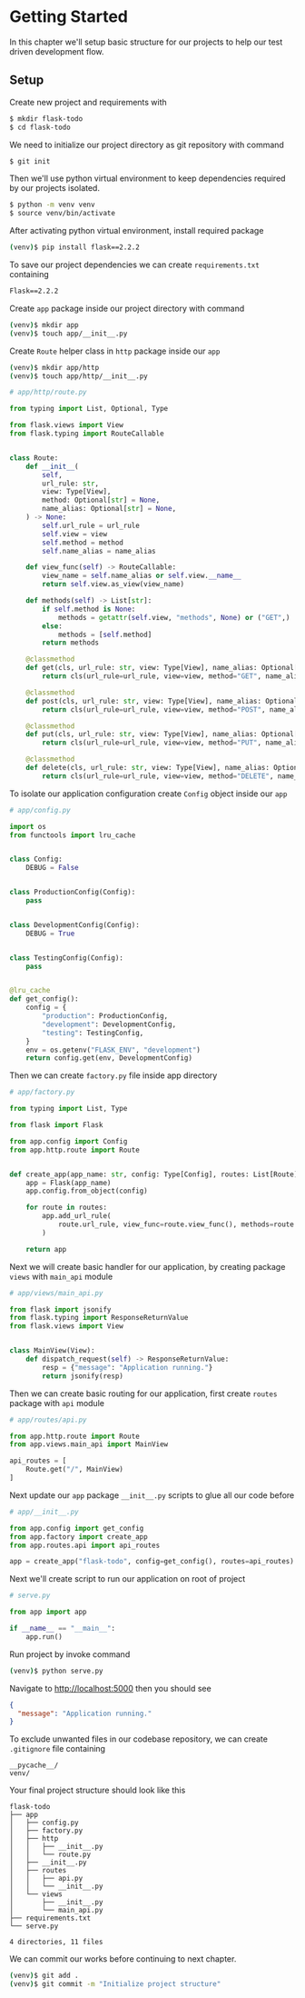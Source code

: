 # Getting Started

In this chapter we'll setup basic structure for our projects to help our test driven development flow.

## Setup

Create new project and requirements with

```bash
$ mkdir flask-todo
$ cd flask-todo
```
We need to initialize our project directory as git repository with command
```bash
$ git init
```

Then we'll use python virtual environment to keep dependencies required by our projects isolated.

```bash
$ python -m venv venv
$ source venv/bin/activate
```

After activating python virtual environment, install required package
```bash
(venv)$ pip install flask==2.2.2
```

To save our project dependencies we can create `requirements.txt` containing

```txt
Flask==2.2.2
```

Create `app` package inside our project directory with command
```bash
(venv)$ mkdir app
(venv)$ touch app/__init__.py
```

Create `Route` helper class in `http` package inside our `app`
```bash
(venv)$ mkdir app/http
(venv)$ touch app/http/__init__.py
```

```python
# app/http/route.py

from typing import List, Optional, Type

from flask.views import View
from flask.typing import RouteCallable


class Route:
    def __init__(
        self,
        url_rule: str,
        view: Type[View],
        method: Optional[str] = None,
        name_alias: Optional[str] = None,
    ) -> None:
        self.url_rule = url_rule
        self.view = view
        self.method = method
        self.name_alias = name_alias

    def view_func(self) -> RouteCallable:
        view_name = self.name_alias or self.view.__name__
        return self.view.as_view(view_name)

    def methods(self) -> List[str]:
        if self.method is None:
            methods = getattr(self.view, "methods", None) or ("GET",)
        else:
            methods = [self.method]
        return methods

    @classmethod
    def get(cls, url_rule: str, view: Type[View], name_alias: Optional[str] = None):
        return cls(url_rule=url_rule, view=view, method="GET", name_alias=name_alias)

    @classmethod
    def post(cls, url_rule: str, view: Type[View], name_alias: Optional[str] = None):
        return cls(url_rule=url_rule, view=view, method="POST", name_alias=name_alias)

    @classmethod
    def put(cls, url_rule: str, view: Type[View], name_alias: Optional[str] = None):
        return cls(url_rule=url_rule, view=view, method="PUT", name_alias=name_alias)

    @classmethod
    def delete(cls, url_rule: str, view: Type[View], name_alias: Optional[str] = None):
        return cls(url_rule=url_rule, view=view, method="DELETE", name_alias=name_alias)

```

To isolate our application configuration create `Config` object inside our `app`

```python
# app/config.py

import os
from functools import lru_cache


class Config:
    DEBUG = False


class ProductionConfig(Config):
    pass


class DevelopmentConfig(Config):
    DEBUG = True


class TestingConfig(Config):
    pass


@lru_cache
def get_config():
    config = {
        "production": ProductionConfig,
        "development": DevelopmentConfig,
        "testing": TestingConfig,
    }
    env = os.getenv("FLASK_ENV", "development")
    return config.get(env, DevelopmentConfig)
```

Then we can create `factory.py` file inside app directory
```python
# app/factory.py

from typing import List, Type

from flask import Flask

from app.config import Config
from app.http.route import Route


def create_app(app_name: str, config: Type[Config], routes: List[Route]):
    app = Flask(app_name)
    app.config.from_object(config)

    for route in routes:
        app.add_url_rule(
            route.url_rule, view_func=route.view_func(), methods=route.methods()
        )

    return app

```

Next we will create basic handler for our application, by creating package `views` with `main_api` module

```python
# app/views/main_api.py

from flask import jsonify
from flask.typing import ResponseReturnValue
from flask.views import View


class MainView(View):
    def dispatch_request(self) -> ResponseReturnValue:
        resp = {"message": "Application running."}
        return jsonify(resp)

```

Then we can create basic routing for our application, first create `routes` package with `api` module

```python
# app/routes/api.py

from app.http.route import Route
from app.views.main_api import MainView

api_routes = [
    Route.get("/", MainView)
]

```

Next update our `app` package `__init__.py` scripts to glue all our code before

```python
# app/__init__.py

from app.config import get_config
from app.factory import create_app
from app.routes.api import api_routes

app = create_app("flask-todo", config=get_config(), routes=api_routes)

```

Next we'll create script to run our application on root of project

```python
# serve.py

from app import app

if __name__ == "__main__":
    app.run()

```

Run project by invoke command

```bash
(venv)$ python serve.py
```

Navigate to [http://localhost:5000](http://localhost:5000) then you should see

```json
{
  "message": "Application running."
}
```

To exclude unwanted files in our codebase repository, we can create `.gitignore` file containing

```.gitignore
__pycache__/
venv/
```

Your final project structure should look like this
```
flask-todo
├── app
│   ├── config.py
│   ├── factory.py
│   ├── http
│   │   ├── __init__.py
│   │   └── route.py
│   ├── __init__.py
│   ├── routes
│   │   ├── api.py
│   │   └── __init__.py
│   └── views
│       ├── __init__.py
│       └── main_api.py
├── requirements.txt
└── serve.py

4 directories, 11 files
```

We can commit our works before continuing to next chapter.

```bash
(venv)$ git add .
(venv)$ git commit -m "Initialize project structure"
```
